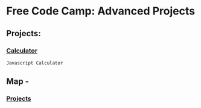 # Free Code Camp: Advanced Projects
## Projects:
### [Calculator](calculator)
    Javascript Calculator
## Map -
### [Projects](..)